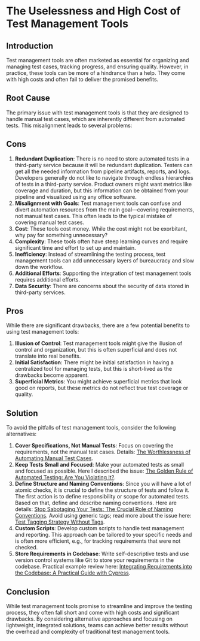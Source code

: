 # The Uselessness and High Cost of Test Management Tools

## Introduction

Test management tools are often marketed as essential for organizing and managing test cases, tracking progress, and
ensuring quality. However, in practice, these tools can be more of a hindrance than a help. They come with high costs
and often fail to deliver the promised benefits.

## Root Cause

The primary issue with test management tools is that they are designed to handle manual test cases, which are inherently
different from automated tests. This misalignment leads to several problems:

## Cons

1. **Redundant Duplication**: There is no need to store automated tests in a third-party service because it will be
   redundant duplication. Testers can get all the needed information from pipeline artifacts, reports, and logs.
   Developers generally do not like to navigate through endless hierarchies of tests in a third-party service. Product
   owners might want metrics like coverage and duration, but this information can be obtained from your pipeline and
   visualized using any office software.
2. **Misalignment with Goals**: Test management tools can confuse and divert automation resources from the main
   goal—covering requirements, not manual test cases. This often leads to the typical mistake of covering manual test
   cases.
3. **Cost**: These tools cost money. While the cost might not be exorbitant, why pay for something unnecessary?
4. **Complexity**: These tools often have steep learning curves and require significant time and effort to set up and
   maintain.
5. **Inefficiency**: Instead of streamlining the testing process, test management tools can add unnecessary layers of
   bureaucracy and slow down the workflow.
6. **Additional Efforts**: Supporting the integration of test management tools requires additional efforts.
7. **Data Security**: There are concerns about the security of data stored in third-party services.

## Pros

While there are significant drawbacks, there are a few potential benefits to using test management tools:

1. **Illusion of Control**: Test management tools might give the illusion of control and organization, but this is often
   superficial and does not translate into real benefits.
2. **Initial Satisfaction**: There might be initial satisfaction in having a centralized tool for managing tests, but
   this is short-lived as the drawbacks become apparent.
3. **Superficial Metrics**: You might achieve superficial metrics that look good on reports, but these metrics do not
   reflect true test coverage or quality.

## Solution

To avoid the pitfalls of test management tools, consider the following alternatives:

1. **Cover Specifications, Not Manual Tests**: Focus on covering the requirements, not the manual test cases.
   Details: [The Worthlessness of Automating Manual Test Cases](automate-specifications-not-tests).
2. **Keep Tests Small and Focused**: Make your automated tests as small and focused as possible. Here I described the
   issue: [The Golden Rule of Automated Testing: Are You Violating It?](golden-rule-of-automated-testing.md).
3. **Define Structure and Naming Conventions**: Since you will have a lot of atomic checks, it is crucial to define the
   structure of tests and follow it. The first action is to define responsibility or scope for automated tests. Based on
   that, define and describe naming conventions. Here are details: [Stop Sabotaging Your Tests: The Crucial Role of
   Naming Conventions](naming-convention.md). Avoid using generic tags; read more about the issue
   here: [Test Tagging Strategy Without Tags](tagging-strategy.md).
4. **Custom Scripts**: Develop custom scripts to handle test management and reporting. This approach can be
   tailored to your specific needs and is often more efficient, e.g., for tracking requirements that were not checked.
5. **Store Requirements in Codebase**: Write self-descriptive tests and use version control systems like Git to store
   your requirements in the codebase. Practical example review
   here: [Integrating Requirements into the Codebase: A Practical Guide with Cypress](requirements-integration-practical-approach.md).

## Conclusion

While test management tools promise to streamline and improve the testing process, they often fall short and come with
high costs and significant drawbacks. By considering alternative approaches and focusing on lightweight, integrated
solutions, teams can achieve better results without the overhead and complexity of traditional test management tools.